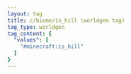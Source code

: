 ```yaml
---
layout: tag
title: c/biome/is_hill (worldgen tag)
tag_type: worldgen
tag_content: {
  "values": [
    "#minecraft:is_hill"
  ]
}
---
```


